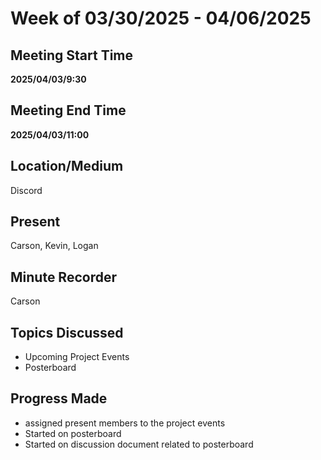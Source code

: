 # Week of 03/30/2025 - 04/06/2025

## Meeting Start Time

**2025/04/03/9:30**

## Meeting End Time

**2025/04/03/11:00**

## Location/Medium

Discord

## Present

Carson, Kevin, Logan

## Minute Recorder

Carson

## Topics Discussed
- Upcoming Project Events
- Posterboard

## Progress Made 
- assigned present members to the project events
- Started on posterboard
- Started on discussion document related to posterboard
